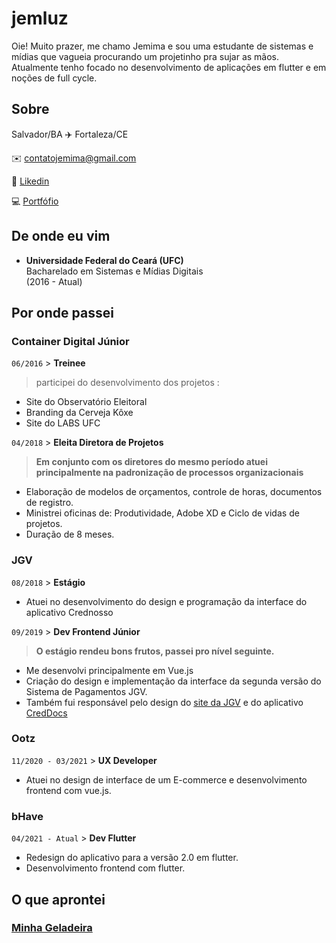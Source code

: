 # jemluz
Oie! Muito prazer, me chamo Jemima e sou uma estudante de sistemas e mídias que vagueia procurando um projetinho pra sujar as mãos. Atualmente tenho focado no desenvolvimento de aplicações em flutter e em noções de full cycle.

## Sobre
Salvador/BA ✈️ Fortaleza/CE 

✉️  contatojemima@gmail.com

🔗  [Likedin](https://www.linkedin.com/in/jemluz/)

💻  [Portfófio](https://meindexe.vercel.app)



## De onde eu vim
* **Universidade Federal do Ceará (UFC)** <br> 
Bacharelado em Sistemas e Mídias Digitais <br>
(2016 - Atual)

## Por onde passei

### Container Digital Júnior
   ```06/2016```  > **Treinee**  
> participei do desenvolvimento dos projetos : 
   * Site do Observatório Eleitoral
   * Branding da Cerveja Kôxe
   * Site do LABS UFC

```04/2018```  > **Eleita Diretora de Projetos**
> **Em conjunto com os diretores do mesmo período atuei principalmente na padronização de processos organizacionais**
  * Elaboração de modelos de orçamentos, controle de horas, documentos de registro.
  * Ministrei oficinas de: Produtividade, Adobe XD e Ciclo de vidas de projetos. 
  * Duração de 8 meses.


### JGV
  ``` 08/2018 ``` > **Estágio** 
  * Atuei no desenvolvimento do design e programação da interface do aplicativo Crednosso
  
  ``` 09/2019 ``` > **Dev Frontend Júnior** 
> **O estágio rendeu bons frutos, passei pro nível seguinte.**
  * Me desenvolvi principalmente em Vue.js
  * Criação do design e implementação da interface da segunda versão do Sistema de Pagamentos JGV.
  * Também fui responsável pelo design do [site da JGV](https://www.jgv.net.br/) e do aplicativo <br> 
  [CredDocs](https://play.google.com/store/apps/details?id=br.com.appcreddocs)

### Ootz
  ``` 11/2020 - 03/2021 ``` > **UX Developer** 
  * Atuei no design de interface de um E-commerce e desenvolvimento frontend com vue.js.

### bHave
  ``` 04/2021 - Atual ``` > **Dev Flutter** 
  * Redesign do aplicativo para a versão 2.0 em flutter.
  * Desenvolvimento frontend com flutter.


## O que aprontei

### [Minha Geladeira](https://github.com/jemluz/flutter-fridge)
  
  
